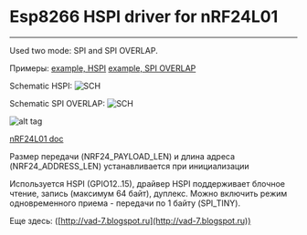 # Esp8266 HSPI driver for nRF24L01
---

Used two mode: SPI and SPI OVERLAP.

Примеры: 
[example, HSPI]([http://vad-7.blogspot.ru/2016/04/esp8266.html])
[example, SPI OVERLAP]([http://vad-7.blogspot.ru/2016/11/aeropac-sn-co2-az-7798-uart.html])

Schematic HSPI: 
![SCH](https://github.com/vad7/nrf24l01_esp8266/blob/master/esp8266-nrf24l01.jpg)

Schematic SPI OVERLAP: 
![SCH](https://github.com/vad7/nrf24l01_esp8266/blob/master/nRF24L01_SPI_OVERLAP.jpg)


![alt tag](https://github.com/vad7/nrf24l01_esp8266/blob/master/nRF24L01.jpg)

[nRF24L01 doc](https://github.com/vad7/nrf24l01_esp8266/blob/master/nRF24L01P_Product_Specification_1_0.pdf) 

Размер передачи (NRF24_PAYLOAD_LEN) и длина адреса (NRF24_ADDRESS_LEN) устанавливается при инициализации

Используется HSPI (GPIO12..15), драйвер HSPI поддерживает блочное чтение, запись (максимум 64 байт), дуплекс. 
Можно включить режим одновременного приема - передачи по 1 байту (SPI_TINY).


Еще здесь: ([http://vad-7.blogspot.ru](http://vad-7.blogspot.ru))

